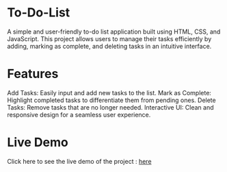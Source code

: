 # To-Do-List
A simple and user-friendly to-do list application built using HTML, CSS, and JavaScript. This project allows users to manage their tasks efficiently by adding, marking as complete, and deleting tasks in an intuitive interface.

# Features
Add Tasks: Easily input and add new tasks to the list.
Mark as Complete: Highlight completed tasks to differentiate them from pending ones.
Delete Tasks: Remove tasks that are no longer needed.
Interactive UI: Clean and responsive design for a seamless user experience.

# Live Demo
Click here to see the live demo of the project : [here]()
